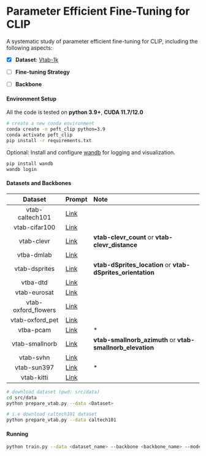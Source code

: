 # Parameter Efficient Fine-Tuning for CLIP

A systematic study of parameter efficient fine-tuning for CLIP, including the following aspects:
- [x] **Dataset**: [Vtab-1k](https://google-research.github.io/task_adaptation/)

- [ ] **Fine-tuning Strategy**

- [ ] **Backbone**


#### Environment Setup 
All the code is tested on **python 3.9+**, **CUDA 11.7/12.0**
```bash
# create a new conda environment
conda create -n peft_clip python=3.9
conda activate peft_clip
pip install -r requirements.txt
```

Optional: Install and configure [wandb](https://wandb.ai/site) for logging and visualization.
```bash
pip install wandb
wandb login
```

#### Datasets and Backbones
| Dataset | Prompt | Note
| :---: | :--- | :--- |
| vtab-caltech101 |[Link](/src/data/prompt.md)| |
| vtab-cifar100 |[Link](/src/data/prompt.md)| |
| vtab-clevr |[Link](/src/data/prompt.md) | **vtab-clevr_count** or **vtab-clevr_distance**|
| vtba-dmlab |[Link](/src/data/prompt.md#vtab-dmlab)| |
| vtab-dsprites |[Link](/src/data/prompt.md)| **vtab-dSprites_location** or **vtab-dSprites_orientation**|
| vtba-dtd |[Link](/src/data/prompt.md)| |
| vtab-eurosat |[Link](/src/data/prompt.md)| |
| vtab-oxford_flowers |[Link](/src/data/prompt.md)| |
| vtab-oxford_pet |[Link](/src/data/prompt.md)| |
| vtba-pcam |[Link](/src/data/prompt.md#vtab-pcam)|*|
| vtab-smallnorb |[Link](/src/data/prompt.md)| **vtab-smallnorb_azimuth** or **vtab-smallnorb_elevation**|
| vtab-svhn |[Link](/src/data/prompt.md)| |
| vtab-sun397 |[Link](/src/data/prompt.md)|*|
| vtab-kitti |[Link](/src/data/prompt.md#vtab-kitti)| |

```bash
# download dataset (pwd: src/data)
cd src/data
python prepare_vtab.py --data <Dataset>

# i.e download caltech101 dataset
python prepare_vtab.py --data caltech101
```

#### Running
```bash
python train.py --data <dataset_name> --backbone <backbone_name> --model <strategy_name> --type <inferece_type> --shots <num_shots> --seeds <seed>
```
